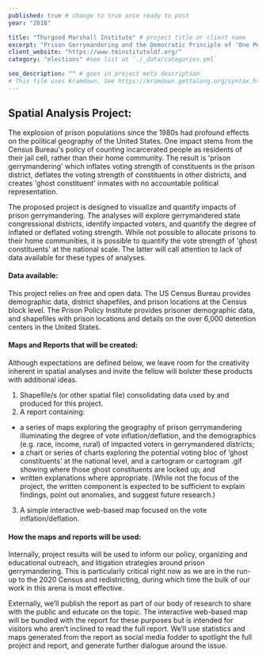 ```yaml
---
published: true # change to true once ready to post
year: "2018"

title: "Thurgood Marshall Institute" # project title or client name
excerpt: "Prison Gerrymandering and the Democratic Principle of 'One Person, One Vote'" # shows on project list page
client_website: "https://www.tminstituteldf.org/"
category: "elections" #see list at `./_data/categories.yml`

seo_description: "" # goes in project meta description
# This file uses Kramdown. See https://kramdown.gettalong.org/syntax.html for syntax
---
```


## Spatial Analysis Project:
The explosion of prison populations since the 1980s had profound effects on the political geography of the United States. One impact stems from the Census Bureau's policy of counting incarcerated people as residents of their jail cell, rather than their home community. The result is 'prison gerrymandering' which inflates voting strength of constituents in the prison district, deflates the voting strength of constituents in other districts, and creates 'ghost constituent' inmates with no accountable political representation.

The proposed project is designed to visualize and quantify impacts of prison gerrymandering. The analyses will explore gerrymandered state congressional districts, identify impacted voters, and quantify the degree of inflated or deflated voting strength. While not possible to allocate prisons to their home communities, it is possible to quantify the vote strength of 'ghost constituents' at the national scale. The latter will call attention to lack of data available for these types of analyses.

#### Data available:
This project relies on free and open data. The US Census Bureau provides demographic data, district shapefiles, and prison locations at the Census block level.
The Prison Policy Institute provides prisoner demographic data, and shapefiles with prison locations and details on the over 6,000 detention centers in the United States.

#### Maps and Reports that will be created:
Although expectations are defined below, we leave room for the creativity inherent in spatial analyses and invite the fellow will bolster these products with additional ideas.
1.	Shapefile/s (or other spatial file) consolidating data used by and produced for this project.
2.	A report containing:
  - a series of maps exploring the geography of prison gerrymandering illuminating the degree of vote inflation/deflation, and the demographics (e.g. race, income, rural) of impacted voters in gerrymandered districts;
  - a chart or series of charts exploring the potential voting bloc of ‘ghost constituents’ at the national level, and a cartogram or cartogram .gif showing where those ghost constituents are locked up; and
  - written explanations where appropriate. (While not the focus of the project, the written component is expected to be sufficient to explain findings, point out anomalies, and suggest future research.)
3.	A simple interactive web-based map focused on the vote inflation/deflation.

#### How the maps and reports will be used:
Internally, project results will be used to inform our policy, organizing and educational outreach, and litigation strategies around prison gerrymandering. This is particularly critical right now as we are in the run-up to the 2020 Census and redistricting, during which time the bulk of our work in this arena is most effective.

Externally, we’ll publish the report as part of our body of research to share with the public and educate on the topic. The interactive web-based map will be bundled with the report for these purposes but is intended for visitors who aren’t inclined to read the full report. We’ll use statistics and maps generated from the report as social media fodder to spotlight the full project and report, and generate further dialogue around the issue.
